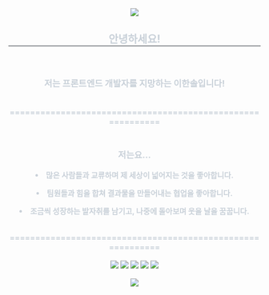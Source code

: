 <div align= "center">
    <img src="https://capsule-render.vercel.app/api?type=waving&color=0:9db9fb,100:071664&height=180&text=Hello,%20World!&animation=fadeIn&fontColor=ffffff&fontSize=50" />
    </div>
    <div align= "center"> 
    <h2 style="border-bottom: 1px solid #21262d; color: #c9d1d9;"> 안녕하세요! </h2>  
    <div style="font-weight: 700; font-size: 15px; text-align: center; color: #c9d1d9;"> <br></li><h3> 저는 프론트엔드 개발자를 지망하는 이한솔입니다! </h3></li><br></li>===========================================================</li><br></li><br></li><h3>저는요... </h5></li><p><li> 많은 사람들과 교류하며 제 세상이 넓어지는 것을 좋아합니다.</p></li><p><li> 팀원들과 힘을 합쳐 결과물을 만들어내는 협업을 좋아합니다.</p></li><p><li> 조금씩 성장하는 발자취를 남기고, 나중에 돌아보며 웃을 날을 꿈꿉니다. </p></li><br></li>=========================================================== </div> 
    </div>
    <div align= "center"> <br> 
    <div style="margin: 0 auto; text-align: center;" align= "center"> <img src="https://img.shields.io/badge/CSS3-1572B6?style=social&logo=CSS3&logoColor=white">
          <img src="https://img.shields.io/badge/HTML5-E34F26?style=social&logo=HTML5&logoColor=white">
          <img src="https://img.shields.io/badge/Javascript-F7DF1E?style=social&logo=Javascript&logoColor=white">
          <img src="https://img.shields.io/badge/Notion-000000?style=social&logo=Notion&logoColor=white">
          <img src="https://img.shields.io/badge/React-000000?style=social&logo=React&logoColor=white">
          </div>
    </div>
    </div>
<br>
<div align = "center">
<a href="https://github.com/devxb/gitanimals">
  <img src="https://render.gitanimals.org/farms/{Handsol}"/>
</a>
    </div>
